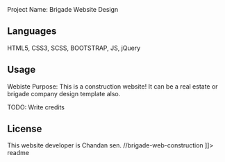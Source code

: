 <snippet>
  <content><![CDATA[
# ${1:Project Name}

Project Name: Brigade Website Design

## Languages
HTML5, CSS3, SCSS, BOOTSTRAP, JS, jQuery 

## Usage
Webiste Purpose: This is a construction website! It can be a real estate or brigade company design template also. 



TODO: Write credits

## License

This website developer is Chandan sen. 
//brigade-web-construction
]]></content>
  <tabTrigger>readme</tabTrigger>
</snippet>